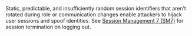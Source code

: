 Static, predictable, and insufficiently random session identifiers that aren’t rotated during role or communication changes enable attackers to hijack user sessions and spoof identities. See [Session Management 7 (SM7)](/cards/SM7#card 'Session Management 7 (SM7) [internal]') for session termination on logging out.
